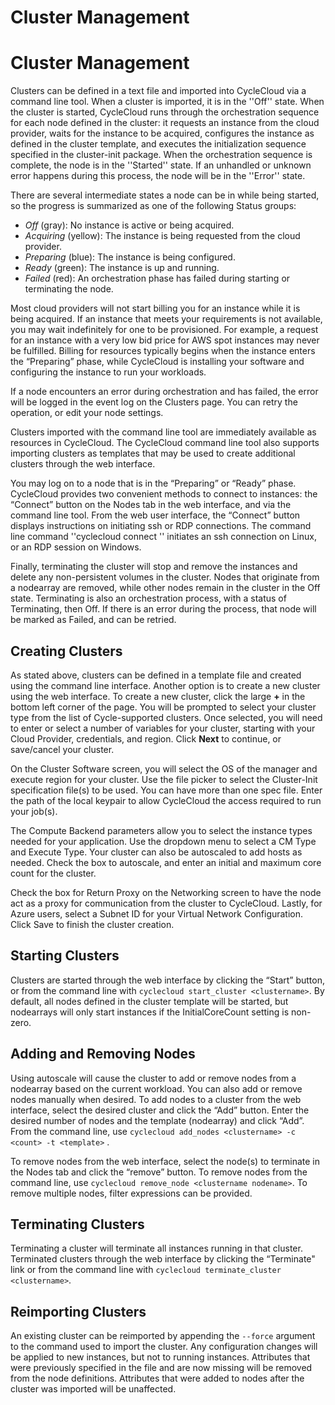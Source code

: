 # Cluster Management

Cluster Management
==================

Clusters can be defined in a text file and imported into CycleCloud via a command line tool.
When a cluster is imported, it is in the ''Off'' state. When the cluster is started,
CycleCloud runs through the orchestration sequence for each node defined in the cluster:
it requests an instance from the cloud provider, waits for the instance to be
acquired, configures the instance as defined in the cluster template, and executes
the initialization sequence specified in the cluster-init package. When the orchestration
sequence is complete, the node is in the ''Started'' state. If an
unhandled or unknown error happens during this process, the node will be in the ''Error'' state.

There are several intermediate states a node can be in while being started, so the progress is
summarized as one of the following Status groups:

- *Off* (gray): No instance is active or being acquired.
- *Acquiring* (yellow): The instance is being requested from the cloud provider.
- *Preparing* (blue): The instance is being configured.
- *Ready* (green): The instance is up and running.
- *Failed* (red): An orchestration phase has failed during starting or terminating the node.

Most cloud providers will not start billing you for an instance while it is being acquired.
If an instance that meets your requirements is not available, you may wait indefinitely for
one to be provisioned. For example, a request for an instance with a very low bid price for
AWS spot instances may never be fulfilled. Billing for resources typically begins when the instance
enters the “Preparing” phase, while CycleCloud is installing your software and configuring the
instance to run your workloads.

If a node encounters an error during orchestration and has failed, the error will be logged in
the event log on the Clusters page. You can retry the operation, or edit your node settings.

Clusters imported with the command line tool are immediately available as resources in CycleCloud.
The CycleCloud command line tool also supports importing clusters as templates that may be used to
create additional clusters through the web interface.

You may log on to a node that is in the “Preparing” or “Ready” phase. CycleCloud provides two convenient
methods to connect to instances: the “Connect” button on the Nodes tab in the web interface, and via the
command line tool. From the web user interface, the “Connect” button displays instructions on initiating
ssh or RDP connections. The command line command ''cyclecloud connect <nodename>'' initiates an ssh
connection on Linux, or an RDP session on Windows.

Finally, terminating the cluster will stop and remove the instances and delete any non­-persistent
volumes in the cluster. Nodes that originate from a nodearray are removed, while other nodes
remain in the cluster in the Off state. Terminating is also an orchestration process, with a
status of Terminating, then Off. If there is an error during the process, that node will be marked
as Failed, and can be retried.

Creating Clusters
------------------
As stated above, clusters can be defined in a template file and created using the command line interface. Another option is to create a new cluster using the web interface. To create a new cluster, click the large **+** in the bottom left corner of the page. You will be prompted to select your cluster type from the list of Cycle-supported clusters. Once selected, you will need to enter or select a number of variables for your cluster, starting with your Cloud Provider, credentials, and region. Click **Next** to continue, or save/cancel your cluster.

On the Cluster Software screen, you will select the OS of the manager and execute region for your cluster. Use the file picker to select the Cluster-Init specification file(s) to be used. You can have more than one spec file. Enter the path of the local keypair to allow CycleCloud the access required to run your job(s).

The Compute Backend parameters allow you to select the instance types needed for your application. Use the dropdown menu to select a CM Type and Execute Type. Your cluster can also be autoscaled to add hosts as needed. Check the box to autoscale, and enter an initial and maximum core count for the cluster.

Check the box for Return Proxy on the Networking screen to have the node act as a proxy for communication from the cluster to CycleCloud. Lastly, for Azure users, select a Subnet ID for your Virtual Network Configuration. Click Save to finish the cluster creation.

Starting Clusters
------------------

Clusters are started through the web interface by clicking the “Start” button, or from the
command line with ``cyclecloud start_cluster <clustername>``. By default, all nodes defined in the
cluster template will be started, but nodearrays will only start instances if the InitialCoreCount
setting is non­-zero.

Adding and Removing Nodes
--------------------------

Using autoscale will cause the cluster to add or remove nodes from a nodearray based on the
current workload. You can also add or remove nodes manually when desired. To add
nodes to a cluster from the web interface, select the desired cluster and click the “Add” button.
Enter the desired number of nodes and the template (nodearray) and click “Add”. From the
command line, use ``cyclecloud add_nodes <clustername> -c <count> ­-t <template>`` .

To remove nodes from the web interface, select the node(s) to terminate in the Nodes tab and
click the “remove” button. To remove nodes from the command line, use ``cyclecloud
remove_node <clustername nodename>``. To remove multiple nodes, filter expressions can be
provided.

Terminating Clusters
--------------------

Terminating a cluster will terminate all instances running in that cluster. Terminated
clusters through the web interface by clicking the “Terminate" link or from the
command line with ``cyclecloud terminate_cluster <clustername>``.

Reimporting Clusters
--------------------

An existing cluster can be reimported by appending the ``--force`` argument to the command
used to import the cluster. Any configuration changes will be applied to new instances, but not
to running instances. Attributes that were previously specified in the file and are now missing will
be removed from the node definitions. Attributes that were added to nodes after the cluster was
imported will be unaffected.
